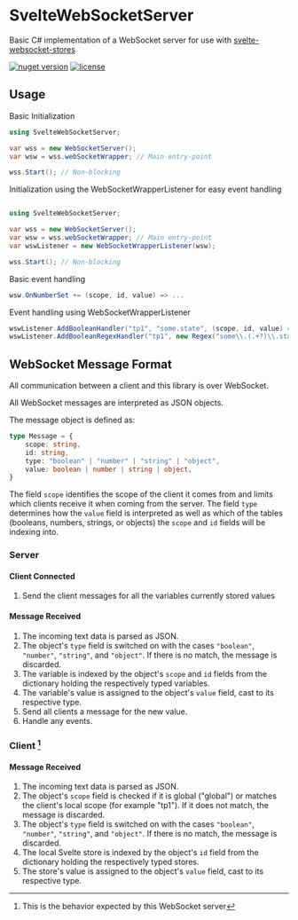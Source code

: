 # SvelteWebSocketServer

Basic C# implementation of a WebSocket server for use with [svelte-websocket-stores](https://github.com/xt449/svelte-websocket-stores)

[![nuget version](https://img.shields.io/nuget/v/SvelteWebSocketServer.svg)](https://www.nuget.org/packages/SvelteWebSocketServer) [![license](https://img.shields.io/badge/license-MIT-green)](LICENSE)

## Usage

Basic Initialization
```cs
using SvelteWebSocketServer;

var wss = new WebSocketServer();
var wsw = wss.webSocketWrapper; // Main entry-point

wss.Start(); // Non-blocking
```

Initialization using the WebSocketWrapperListener for easy event handling
```cs

using SvelteWebSocketServer;

var wss = new WebSocketServer();
var wsw = wss.webSocketWrapper; // Main entry-point
var wswListener = new WebSocketWrapperListener(wsw);

wss.Start(); // Non-blocking
```

Basic event handling
```cs
wsw.OnNumberSet += (scope, id, value) => ...
```

Event handling using WebSocketWrapperListener
```cs
wswListener.AddBooleanHandler("tp1", "some.state", (scope, id, value) => ... );
wswListener.AddBooleanRegexHandler("tp1", new Regex("some\\.(.+?)\\.state"), (scope, match, value) => ... );
```

## WebSocket Message Format

All communication between a client and this library is over WebSocket.

All WebSocket messages are interpreted as JSON objects.

The message object is defined as:
```ts
type Message = {
	scope: string,
	id: string,
	type: "boolean" | "number" | "string" | "object",
	value: boolean | number | string | object,
}
```
The field `scope` identifies the scope of the client it comes from and limits which clients receive it when coming from the server.
The field `type` determines how the `value` field is interpreted as well as which of the tables (booleans, numbers, strings, or objects) the `scope` and `id` fields will be indexing into.

### Server 

#### Client Connected
1. Send the client messages for all the variables currently stored values

#### Message Received
1. The incoming text data is parsed as JSON.
2. The object's `type` field is switched on with the cases `"boolean"`, `"number"`, `"string"`, and `"object"`. If there is no match, the message is discarded.
3. The variable is indexed by the object's `scope` and `id` fields from the dictionary holding the respectively typed variables.
4. The variable's value is assigned to the object's `value` field, cast to its respective type.
5. Send all clients a message for the new value.
6. Handle any events.

### Client [^1]

#### Message Received
1. The incoming text data is parsed as JSON.
2. The object's `scope` field is checked if it is global ("global") or matches the client's local scope (for example "tp1"). If it does not match, the message is discarded.
3. The object's `type` field is switched on with the cases `"boolean"`, `"number"`, `"string"`, and `"object"`. If there is no match, the message is discarded.
4. The local Svelte store is indexed by the object's `id` field from the dictionary holding the respectively typed stores.
5. The store's value is assigned to the object's `value` field, cast to its respective type.

[^1]: This is the behavior expected by this WebSocket server
